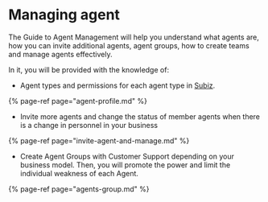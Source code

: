 # Managing agent

The Guide to Agent Management will help you understand what agents are, how you can invite additional agents, agent groups, how to create teams and manage agents effectively.

In it, you will be provided with the knowledge of:

* Agent types and permissions for each agent type in [Subiz](https://subiz.com/en).

{% page-ref page="agent-profile.md" %}

* Invite more agents and change the status of member agents when there is a change in personnel in your business

{% page-ref page="invite-agent-and-manage.md" %}

* Create Agent Groups with Customer Support depending on your business model. Then, you will promote the power and limit the individual weakness of each Agent.

{% page-ref page="agents-group.md" %}



